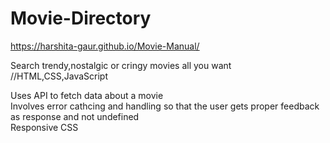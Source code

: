 # Movie-Directory
https://harshita-gaur.github.io/Movie-Manual/

Search trendy,nostalgic or cringy movies all you want
//HTML,CSS,JavaScript


Uses API to fetch data about a movie  
Involves error cathcing and handling so that the user gets proper feedback as response and not undefined  
Responsive CSS 
